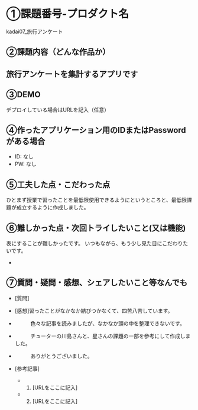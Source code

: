 # ①課題番号-プロダクト名

kadai07_旅行アンケート

## ②課題内容（どんな作品か）
旅行アンケートを集計するアプリです
- 

## ③DEMO

デプロイしている場合はURLを記入（任意）

## ④作ったアプリケーション用のIDまたはPasswordがある場合

- ID: なし
- PW: なし

## ⑤工夫した点・こだわった点

ひとまず授業で習ったことを最低限使用できるようにというところと、最低限課題が成立するように作成しました。

## ⑥難しかった点・次回トライしたいこと(又は機能)
表にすることが難しかったです。
いつもながら、もう少し見た目にこだわりたいです。

- 
## ⑦質問・疑問・感想、シェアしたいこと等なんでも

- [質問]
- [感想]習ったことがなかなか結びつかなくて、四苦八苦しています。
- 　　　色々な記事を読みましたが、なかなか頭の中を整理できないです。
- 　　　チューターの川島さんと、星さんの課題の一部を参考にして作成しました。
- 　　　ありがとうございました。

- [参考記事]
  - 1. [URLをここに記入]
  - 2. [URLをここに記入]